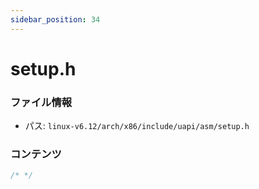 ```yaml
---
sidebar_position: 34
---
```

# setup.h

### ファイル情報

- パス: `linux-v6.12/arch/x86/include/uapi/asm/setup.h`

### コンテンツ

```h
/* */

```
